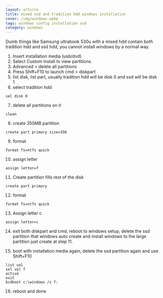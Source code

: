 ```yaml
---
layout: article
title: mixed ssd and tradition hdd windows installation
cover: /img/windows.webp
tags: windows config installation ssd
category: windows
---
```


Dumb things like Samsung ultrabook 530u with a mixed hdd contain both tradition hdd and ssd hdd, you cannot install windows by a normal way.

1. Insert installation media (usb/dvd)
2. Select Custom install to view partitions.
3. Advanced > delete all partitions
4. Press Shift+F10 to launch cmd > diskpart
5. list disk, list part, usually tradition hdd will be disk 0 and ssd will be disk 1
6. select tradition hdd
```
sel disk 0
```
7. delete all partitions on it
```
clean
```
8. create 350MB partition
```
create part primary size=350
```
9. format
```
format fs=ntfs quick
```
10. assign letter
```
assign letter=f
```
11. Create partition fills rest of the disk
```
create part primary
```
12. format
```
format fs=ntfs quick
```
13. Assign letter c
```
assign letter=c
```
14. exit both diskpart and cmd, reboot to windows setup, delete the ssd partition that windows auto create and install windows to the large partition just create at step 11.

15. boot with installation media again, delete the ssd partition again and use Shift+F10
```
list vol
sel vol f
active
exit
bcdboot c:\windows /s f:
```

16. reboot and done
